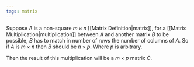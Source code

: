 ```yaml
---
tags: matrix
---
```

Suppose $A$ is a non-square $m\times n$ [[Matrix Definition|matrix]], for a [[Matrix Multiplication|multiplication]] between $A$ and another matrix $B$ to be possible, $B$ has to match in number of rows the number of columns of $A$. So if $A$ is $m\times n$ then $B$ should be $n\times p$. Where $p$ is arbitrary.

Then the result of this multiplication will be a $m\times p$ matrix $C$.